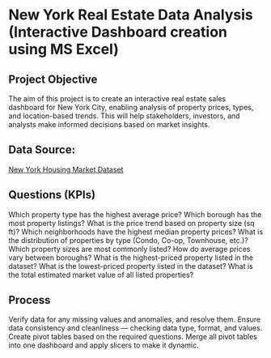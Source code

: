# New York Real Estate Data Analysis (Interactive Dashboard creation using MS Excel)

## Project Objective

The aim of this project is to create an interactive real estate sales dashboard for New York City, enabling analysis of property prices, types, and location-based trends. This will help stakeholders, investors, and analysts make informed decisions based on market insights.
## Data Source: 
<a href="https://www.kaggle.com/datasets/nelgiriyewithana/new-york-housing-market">New York Housing Market Dataset</a>

 ## Questions (KPIs)
Which property type has the highest average price?
Which borough has the most property listings?
What is the price trend based on property size (sq ft)?
Which neighborhoods have the highest median property prices?
What is the distribution of properties by type (Condo, Co-op, Townhouse, etc.)?
Which property sizes are most commonly listed?
How do average prices vary between boroughs?
What is the highest-priced property listed in the dataset?
What is the lowest-priced property listed in the dataset?
What is the total estimated market value of all listed properties?

## Process
Verify data for any missing values and anomalies, and resolve them.
Ensure data consistency and cleanliness — checking data type, format, and values.
Create pivot tables based on the required questions.
Merge all pivot tables into one dashboard and apply slicers to make it dynamic.
